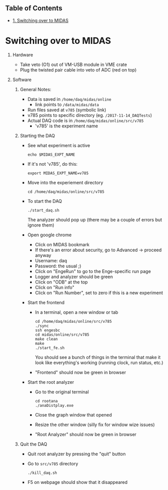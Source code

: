 <div id="table-of-contents">
<h2>Table of Contents</h2>
<div id="text-table-of-contents">
<ul>
<li><a href="#org7a47d64">1. Switching over to MIDAS</a></li>
</ul>
</div>
</div>


<a id="org7a47d64"></a>

# Switching over to MIDAS

1.  Hardware

    -   Take veto (O1) out of VM-USB module in VME crate
    -   Plug the twisted pair cable into veto of ADC (red on top)

2.  Software

    1.  General Notes:
    
        -   Data is saved in  `/home/daq/midas/online`
            -   link points to `/data/midas/data`
        -   Run files saved at `v785` (symbolic link)
        -   v785 points to specific directory (eg. `/2017-11-14_DAQTests`)
        -   Actual DAQ code is in `/home/daq/midas/online/src/v785`
            -   'v785' is the experiment name
    
    2.  Starting the DAQ
    
        -   See what experiment is active
            
                echo $MIDAS_EXPT_NAME
        -   If it's not 'v785', do this:
            
                export MIDAS_EXPT_NAME=v785
        -   Move into the experiement directory
            
                cd /home/daq/midas/online/src/v785
        -   To start the DAQ
            
                ./start_daq.sh
            
            The analyzer should pop up (there may be a couple of errors but
            ignore them)
        -   Open google chrome
            -   Click on MIDAS bookmark
            -   If there's an error about security, go to Advanced -> proceed anyway
            -   Username: daq
            -   Password: the usual ;)
            -   Click on "EngeRun" to go to the Enge-specific run page
            -   Logger and analyzer should be green
            -   Click on "ODB" at the top
            -   Click on "Run info"
            -   Click on "Run Number", set to zero if this is a new experiment
        -   Start the frontend
            -   In a terminal, open a new window or tab
                
                    cd /home/daq/midas/online/src/v785
                    ./sync
                    ssh engesbc
                    cd midas/online/src/v785
                    make clean
                    make
                    ./start_fe.sh
                
                You should see a bunch of things in the terminal that make it
                look like everything's working (running clock, run status, etc.)
            -   "Frontend" should now be green in browser
        -   Start the root analyzer
            -   Go to the original terminal
                
                    cd rootana
                    ./anaDistplay.exe
            -   Close the graph window that opened
            -   Resize the other window (silly fix for window wize issues)
            -   "Root Analyzer" should now be green in browser
    
    3.  Quit the DAQ
    
        -   Quit root analyzer by pressing the "quit" button
        -   Go to `src/v785` directory
            
                ./kill_daq.sh
        -   F5 on webpage should show that it disappeared

